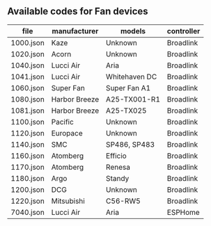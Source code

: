 ## Available codes for Fan devices

<!-- MARKDOWN-AUTO-DOCS:START (JSON_TO_HTML_TABLE:src=./docs/fan_codes.json) -->
<table class="JSON-TO-HTML-TABLE"><thead><tr><th class="file-th">file</th><th class="manufacturer-th">manufacturer</th><th class="models-th">models</th><th class="controller-th">controller</th></tr></thead><tbody ><tr ><td class="file-td td_text">1000.json</td><td class="manufacturer-td td_text">Kaze</td><td class="models-td td_text">Unknown</td><td class="controller-td td_text">Broadlink</td></tr>
<tr ><td class="file-td td_text">1020.json</td><td class="manufacturer-td td_text">Acorn</td><td class="models-td td_text">Unknown</td><td class="controller-td td_text">Broadlink</td></tr>
<tr ><td class="file-td td_text">1040.json</td><td class="manufacturer-td td_text">Lucci Air</td><td class="models-td td_text">Aria</td><td class="controller-td td_text">Broadlink</td></tr>
<tr ><td class="file-td td_text">1041.json</td><td class="manufacturer-td td_text">Lucci Air</td><td class="models-td td_text">Whitehaven DC</td><td class="controller-td td_text">Broadlink</td></tr>
<tr ><td class="file-td td_text">1060.json</td><td class="manufacturer-td td_text">Super Fan</td><td class="models-td td_text">Super Fan A1</td><td class="controller-td td_text">Broadlink</td></tr>
<tr ><td class="file-td td_text">1080.json</td><td class="manufacturer-td td_text">Harbor Breeze</td><td class="models-td td_text">A25-TX001-R1</td><td class="controller-td td_text">Broadlink</td></tr>
<tr ><td class="file-td td_text">1081.json</td><td class="manufacturer-td td_text">Harbor Breeze</td><td class="models-td td_text">A25-TX025</td><td class="controller-td td_text">Broadlink</td></tr>
<tr ><td class="file-td td_text">1100.json</td><td class="manufacturer-td td_text">Pacific</td><td class="models-td td_text">Unknown</td><td class="controller-td td_text">Broadlink</td></tr>
<tr ><td class="file-td td_text">1120.json</td><td class="manufacturer-td td_text">Europace</td><td class="models-td td_text">Unknown</td><td class="controller-td td_text">Broadlink</td></tr>
<tr ><td class="file-td td_text">1140.json</td><td class="manufacturer-td td_text">SMC</td><td class="models-td td_text">SP486, SP483</td><td class="controller-td td_text">Broadlink</td></tr>
<tr ><td class="file-td td_text">1160.json</td><td class="manufacturer-td td_text">Atomberg</td><td class="models-td td_text">Efficio</td><td class="controller-td td_text">Broadlink</td></tr>
<tr ><td class="file-td td_text">1170.json</td><td class="manufacturer-td td_text">Atomberg</td><td class="models-td td_text">Renesa</td><td class="controller-td td_text">Broadlink</td></tr>
<tr ><td class="file-td td_text">1180.json</td><td class="manufacturer-td td_text">Argo</td><td class="models-td td_text">Standy</td><td class="controller-td td_text">Broadlink</td></tr>
<tr ><td class="file-td td_text">1200.json</td><td class="manufacturer-td td_text">DCG</td><td class="models-td td_text">Unknown</td><td class="controller-td td_text">Broadlink</td></tr>
<tr ><td class="file-td td_text">1220.json</td><td class="manufacturer-td td_text">Mitsubishi</td><td class="models-td td_text">C56-RW5</td><td class="controller-td td_text">Broadlink</td></tr>
<tr ><td class="file-td td_text">7040.json</td><td class="manufacturer-td td_text">Lucci Air</td><td class="models-td td_text">Aria</td><td class="controller-td td_text">ESPHome</td></tr></tbody></table>
<!-- MARKDOWN-AUTO-DOCS:END -->
